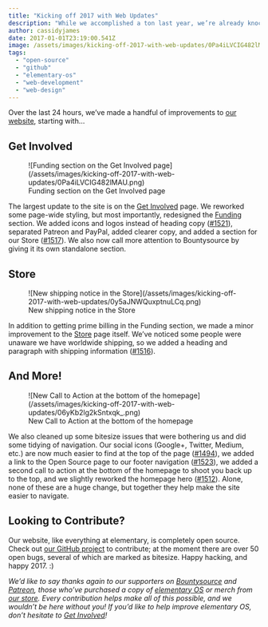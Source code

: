 ```yaml
---
title: "Kicking off 2017 with Web Updates"
description: "While we accomplished a ton last year, we’re already knocking things out for 2017."
author: cassidyjames
date: 2017-01-01T23:19:00.541Z
image: /assets/images/kicking-off-2017-with-web-updates/0Pa4iLVCIG482lMAU.png
tags:
  - "open-source"
  - "github"
  - "elementary-os"
  - "web-development"
  - "web-design"
---
```


Over the last 24 hours, we’ve made a handful of improvements to [our website](https://elementary.io), starting with…

## Get Involved

<figure markdown="1">
![Funding section on the Get Involved page](/assets/images/kicking-off-2017-with-web-updates/0Pa4iLVCIG482lMAU.png)
<figcaption markdown="1">
Funding section on the Get Involved page
</figcaption>
</figure>

The largest update to the site is on the [Get Involved](https://elementary.io/get-involved) page. We reworked some page-wide styling, but most importantly, redesigned the [Funding](https://elementary.io/get-involved#funding) section. We added icons and logos instead of heading copy ([#1521](https://github.com/elementary/website/pull/1521)), separated Patreon and PayPal, added clearer copy, and added a section for our Store ([#1517](https://github.com/elementary/website/pull/1517)). We also now call more attention to Bountysource by giving it its own standalone section.

## Store

<figure markdown="1">
![New shipping notice in the Store](/assets/images/kicking-off-2017-with-web-updates/0y5aJNWQuxptnuLCq.png)
<figcaption markdown="1">
New shipping notice in the Store
</figcaption>
</figure>

In addition to getting prime billing in the Funding section, we made a minor improvement to the [Store](https://elementary.io/store) page itself. We’ve noticed some people were unaware we have worldwide shipping, so we added a heading and paragraph with shipping information ([#1516](https://github.com/elementary/website/pull/1516)).

## And More!

<figure markdown="1">
![New Call to Action at the bottom of the homepage](/assets/images/kicking-off-2017-with-web-updates/06yKb2lg2kSntxqk_.png)
<figcaption markdown="1">
New Call to Action at the bottom of the homepage
</figcaption>
</figure>

We also cleaned up some bitesize issues that were bothering us and did some tidying of navigation. Our social icons (Google+, Twitter, Medium, etc.) are now much easier to find at the top of the page ([#1494](https://github.com/elementary/website/pull/1494)), we added a link to the Open Source page to our footer navigation ([#1523](https://github.com/elementary/website/pull/1523)), we added a second call to action at the bottom of the homepage to shoot you back up to the top, and we slightly reworked the homepage hero ([#1512](https://github.com/elementary/website/pull/1512)). Alone, none of these are a huge change, but together they help make the site easier to navigate.

## Looking to Contribute?

Our website, like everything at elementary, is completely open source. Check out [our GitHub project](https://github.com/elementary/website) to contribute; at the moment there are over 50 open bugs, several of which are marked as bitesize. Happy hacking, and happy 2017. :)

*We’d like to say thanks again to our supporters on [Bountysource](https://salt.bountysource.com/teams/elementary) and [Patreon](https://www.patreon.com/elementary), those who’ve purchased a copy of [elementary OS](https://elementary.io/) or merch from [our store](https://elementary.io/store/). Every contribution helps make all of this possible, and we wouldn’t be here without you! If you’d like to help improve elementary OS, don’t hesitate to [Get Involved](https://elementary.io/get-involved)!*